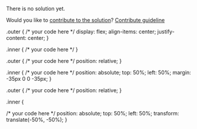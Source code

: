 
There is no solution yet.

Would you like to [contribute to the solution](https://github.com/BFEdev/BFE.dev-solutions/blob/main/css/center-an-element-vertically_en.md)? [Contribute guideline](https://github.com/BFEdev/BFE.dev-solutions#how-to-contribute)


.outer {
  /* your code here */
  display: flex;
  align-items: center;
  justify-content: center;
}

.inner {
  /* your code here */
}

<!-- OR -->

.outer {
  /* your code here */
  position: relative;
}

.inner {
  /* your code here */
  position: absolute;
  top: 50%;
  left: 50%;
  margin: -35px 0 0 -35px;
}

<!-- OR -->


.outer {
  /* your code here */
  position: relative;
}

.inner {

  /* your code here */
  position: absolute;
  top: 50%;
  left: 50%;
  transform: translate(-50%, -50%);
}
